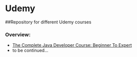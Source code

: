 # Udemy

##Repository for different Udemy courses

### Overview:
- [The Complete Java Developer Course: Beginner To Expert](https://www.udemy.com/course/draft/760398/learn/lecture/5095112#overview)
- to be continued...

